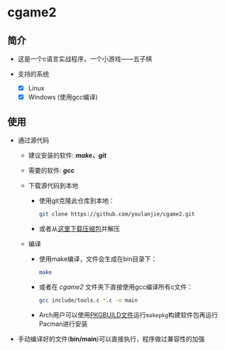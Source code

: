 # cgame2

## 简介

- 这是一个c语言实战程序，一个小游戏——五子棋

- 支持的系统
  - [x] Linux
  - [x] Windows (使用gcc编译)

## 使用

- 通过源代码
  - 建议安装的软件: ***make、git***
  - 需要的软件: ***gcc***

  - 下载源代码到本地
    - 使用git克隆此仓库到本地：

      ``` sh
      git clone https://github.com/youlanjie/cgame2.git
      ```

    - 或者从[这里下载压缩包](https://github.com/YouLanjie/cgame2/archive/refs/heads/main.zip)并解压
  - 编译
    - 使用make编译，文件会生成在bin目录下：

      ``` sh
      make
      ```

    - 或者在 *cgame2* 文件夹下直接使用gcc编译所有c文件：

      ``` sh
      gcc include/tools.c *.c -o main
      ```

    - Arch用户可以使用[PKGBUILD文件](https://github.com/YouLanjie/cgame2/blob/arch-package/PKGBUILD)运行`makepkg`构建软件包再运行Pacman进行安装


- 手动编译好的文件(**bin/main**)可以直接执行，程序做过兼容性的加强
